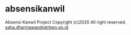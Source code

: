 # absensikanwil
Absensi Kanwil Project
Copyright (c)2020
All right reserved.
saha.dharmawan@atrbpn.go.id
